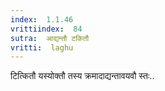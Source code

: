 ```yaml
---
index:  1.1.46
vrittiindex:  84
sutra:  आद्यन्तौ टकितौ
vritti:  laghu 
---
```


टित्कितौ यस्योक्तौ तस्य क्रमादाद्यन्तावयवौ स्तः..

